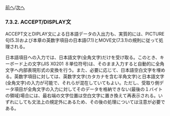 <!--navi start-->
[前へ](7-3-1.md)/[次へ](7-4.md)
<!--navi end-->
### 7.3.2. ACCEPT/DISPLAY文

ACCEPT文とDIPLAY文による日本語データの入出力も、実質的には、PICTURE句(5.3)および本章の英数字項目の日本語(7.1)とMOVE文(7.3.1)の規則に従って処理される。

日本語項目への入力では、日本語文字(全角文字)だけを受け取る。このとき、キーボード上の文字(JIS X0201 ８単位符号)は、そのまま入力すると自動的に全角文字へ内部表現形式の変換を行う。また、必要に応じて、日本語空白文字を埋める。英数字項目に対しては、英数字文字(カタカナを含む半角文字)と日本語文字(全角文字)の入力が可能で、それらが混在していてもよい。ただし、受取り側データ項目が全角文字の入力に対してそのデータを格納できない(最後の１バイトの領域)場合には、最右端の文字位置は空白文字に置き換えて再表示される。いずれにしても文法上の規定外にあるため、その後の処理については注意が必要である。
